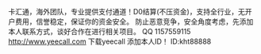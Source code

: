  卡汇通，海外团队，专业提供支付通道！D0结算(不压资金)，支持全行业，无开户费用，信誉稳定，保证你的资金安全。
 防止恶意竞争，安全角度考虑，先添加本人联系方式，谈好合作在进行相关项目。
 QQ 1157559115
http://www.yeecall.com 下载yeecall 添加本人ID！
ID:kht88888

